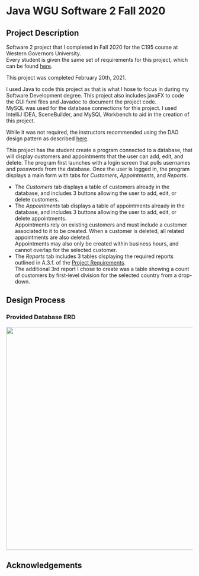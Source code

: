 # Java WGU Software 2 Fall 2020

## Project Description
Software 2 project that I completed in Fall 2020 for the C195 course at Western Governors University.  
Every student is given the same set of requirements for this project, which can be found [here]().

This project was completed February 20th, 2021.

I used Java to code this project as that is what I hose to focus in during my Software Development degree. This project also includes javaFX to code the GUI fxml files and Javadoc to document the project code.  
MySQL was used for the database connections for this project.
I used IntelliJ IDEA, SceneBuilder, and MySQL Workbench to aid in the creation of this project.

While it was not required, the instructors recommended using the DAO design pattern as described [here]().

This project has the student create a program connected to a database, that will display customers and appointments that the user can add, edit, and delete. The program first launches with a login screen that pulls usernames and passwords from the database. Once the user is logged in, the program displays a main form with tabs for *Customers*, *Appointments*, and *Reports*.
- The *Customers* tab displays a table of customers already in the database, and includes 3 buttons allowing the user to add, edit, or delete customers.
- The *Appointments* tab displays a table of appointments already in the database, and includes 3 buttons allowing the user to add, edit, or delete appointments.  
Appointments rely on existing customers and must include a customer associated to it to be created. When a customer is deleted, all related appointments are also deleted.  
Appointments may also only be created within business hours, and cannot overlap for the selected customer.
- The *Reports* tab includes 3 tables displaying the required reports outlined in A.3.f. of the [Project Requirements]().  
The additional 3rd report I chose to create was a table showing a count of customers by first-level division for the selected country from a drop-down.

## Design Process
### Provided Database ERD
<img src="https://user-images.githubusercontent.com/101907789/165870610-600bf5c3-9e13-453d-869e-212556e51850.png" width="600"></img>

## Acknowledgements
